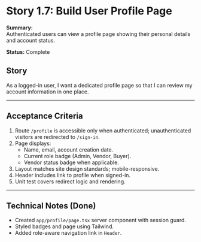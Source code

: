 # Story 1.7: Build User Profile Page

**Summary:**  
Authenticated users can view a profile page showing their personal details and account status.

**Status:** Complete

## Story
As a logged-in user, I want a dedicated profile page so that I can review my account information in one place.

---

## Acceptance Criteria
1. Route `/profile` is accessible only when authenticated; unauthenticated visitors are redirected to `/sign-in`.
2. Page displays:
   - Name, email, account creation date.
   - Current role badge (Admin, Vendor, Buyer).
   - Vendor status badge when applicable.
3. Layout matches site design standards; mobile-responsive.
4. Header includes link to profile when signed-in.
5. Unit test covers redirect logic and rendering.

---

## Technical Notes (Done)
- Created `app/profile/page.tsx` server component with session guard.
- Styled badges and page using Tailwind.
- Added role-aware navigation link in `Header`.
